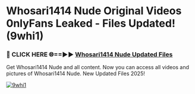 # Whosari1414 Nude Original Videos 0nlyFans Leaked - Files Updated! (9whi1)

<h3>🔴 CLICK HERE 🌐==►► <a href="https://tinyurl.com/y5r63du9" rel="nofollow">Whosari1414 Nude Updated Files</a></h3>

Get Whosari1414 Nude and all content. Now you can access all videos and pictures of Whosari1414 Nude. New Updated Files 2025!

[![9whi1](https://i.imgur.com/UVo9nyh.gif)](https://tinyurl.com/y5r63du9)